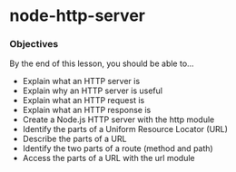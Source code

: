 # node-http-server

### Objectives

By the end of this lesson, you should be able to...

+ Explain what an HTTP server is
+ Explain why an HTTP server is useful
+ Explain what an HTTP request is
+ Explain what an HTTP response is
+ Create a Node.js HTTP server with the http module
+ Identify the parts of a Uniform Resource Locator (URL)
+ Describe the parts of a URL
+ Identify the two parts of a route (method and path)
+ Access the parts of a URL with the url module